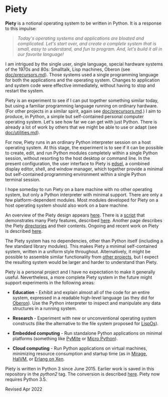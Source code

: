 
Piety
=====

**Piety** is a notional operating system to be written in Python.  It
is a response to this impulse:

> *Today's operating systems and applications are bloated and
> complicated.  Let's start over, and create a complete system that is
> small, easy to understand, and fun to program.  And, let's build it
> all in our favorite language!*

I am intrigued by the single user, single language, special
hardware systems of the 1970s and 80s: Smalltalk, Lisp machines, Oberon
(see [doc/precursors.md](doc/precursors.md)).   Those systems used a
single programming language for both the applications and the operating
system.  Changes to application and system code were effective
immediately, without having to stop and restart the system.

Piety is an experiment to see if I can put together something
similar today, but using a familiar programming language running on
ordinary hardware. (For other projects in a similar spirit, again see
[doc/precursors.md](doc/precursors.md).)  I aim to produce, in Python, a
simple but self-contained personal computer operating system. Let's 
see how far we can get with just Python. There is already a lot of work by
others that we might be able to use or adapt (see
[doc/utilities.md](doc/utilities.md)).

For now, Piety runs in an ordinary Python interpreter session on a host
operating system.   At this stage, the experiment is to see if it can be
possible to create, edit, and run Python modules completely within a
single Python session, without resorting to the host desktop or command
line.  In the present configuration, the user interface to Piety is
[edsel](editors/edsel.md), a combined  display editor, shell, and window
manager, which together provide a minimal but self-contained programming
environment within a single Python terminal session.

I hope someday to run Piety on a bare machine with no other
operating system, but only a Python interpreter with minimal support.
There are only a few platform-dependent modules.  Most modules developed
for Piety on a host operating system should also work on a bare machine.

An overview of the Piety design appears [here](doc/analogies.md).  There is
a [script](scripts/demo.py) that demonstrates many Piety features,
described [here](scripts/demo.md).   Another page describes the Piety
[directories](DIRECTORIES.md) and their contents. Ongoing and recent work
on Piety is described [here](BRANCH.md).

The Piety system has no dependencies, other than Python itself
(including a few standard library modules).  This makes Piety a
minimal self-contained system, written in a uniform style throughout.
Alternatively, it might be possible to assemble similar functionality
from [other projects](doc/utilities.md), but I expect the resulting
system would be larger and harder to understand than Piety.

Piety is a personal project and I have no expectation to make it generally
useful.  Nevertheless, a more complete Piety system in the future might
support experiments in the following areas:

- **Education** - Exhibit and explain almost all of the code for an
    entire system, expressed in a readable high-level language (as
    they did for [Oberon](http://www.projectoberon.com)).
    Use the Python interpreter to inspect and manipulate any data
    structures in a running system.

- **Research** - Experiment with new or unconventional operating
    system constructs (like the alternative to the file system
    proposed for [LispOs](https://github.com/robert-strandh/LispOS)).

- **Embedded computing** - Run standalone Python applications on minimal
  platforms (something like [PyMite](https://wiki.python.org/moin/PyMite) or
  [Micro Python](http://micropython.org/)).

- **Cloud computing** - Run Python applications on virtual machines,
  minimizing resource consumption and startup time (as in
  [Mirage](http://www.openmirage.org/),
  [HalVM](http://corp.galois.com/blog/2010/11/30/galois-releases-the-haskell-lightweight-virtual-machine-halv.html), or
  [Erlang on Xen](http://erlangonxen.org/).

Piety is written in Python 3 since June 2015.   Earlier work is saved in
this repository in the *python2* tag.  The conversion is described
[here](doc/python3.md).   Piety now requires Python 3.5.

Revised Apr 2022


